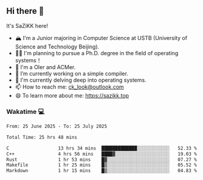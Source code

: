 ## Hi there 👋

It's SaZiKK here!

- 🏔️ I'm a Junior majoring in Computer Science  at USTB (University of Science and Technology Beijing).
- 🧑‍🎓 I'm planning to pursue a Ph.D. degree in the field of operating systems！
- 🚀 I'm a OIer and ACMer.
- 🔭 I’m currently working on a simple compiler.
- 🌱 I'm currently delving deep into operating systems.
- 📫 How to reach me: ck_look@outlook.com
- 😄 To learn more about me: https://sazikk.top

  
<!--
**SaZiKK/SaZiKK** is a ✨ _special_ ✨ repository because its `README.md` (this file) appears on your GitHub profile.

Here are some ideas to get you started:

- 🔭 I’m currently working on ...
- 🌱 I’m currently learning ...
- 👯 I’m looking to collaborate on ...
- 🤔 I’m looking for help with ...
- 💬 Ask me about ...
- 📫 How to reach me: ...
- 😄 Pronouns: ...
- ⚡ Fun fact: ...
-->

### Wakatime 💻

<!--START_SECTION:waka-->

```txt
From: 25 June 2025 - To: 25 July 2025

Total Time: 25 hrs 48 mins

C                  13 hrs 34 mins  █████████████░░░░░░░░░░░░   52.33 %
C++                4 hrs 56 mins   ████▓░░░░░░░░░░░░░░░░░░░░   19.03 %
Rust               1 hr 53 mins    █▓░░░░░░░░░░░░░░░░░░░░░░░   07.27 %
Makefile           1 hr 25 mins    █▒░░░░░░░░░░░░░░░░░░░░░░░   05.52 %
Markdown           1 hr 15 mins    █▒░░░░░░░░░░░░░░░░░░░░░░░   04.83 %
```

<!--END_SECTION:waka-->
